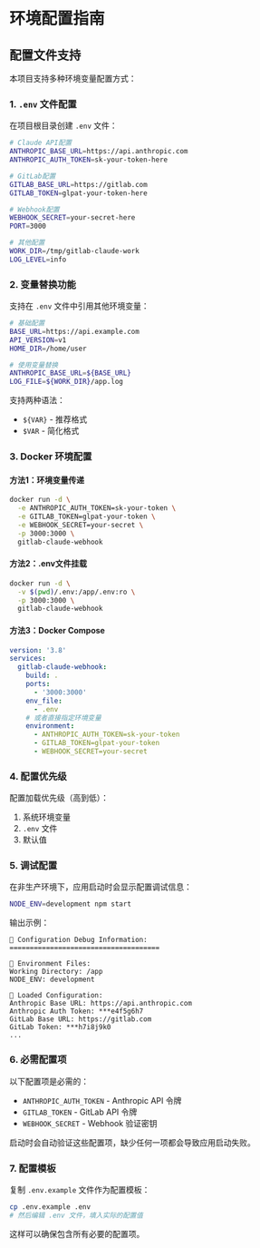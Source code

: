 # 环境配置指南

## 配置文件支持

本项目支持多种环境变量配置方式：

### 1. `.env` 文件配置

在项目根目录创建 `.env` 文件：

```bash
# Claude API配置
ANTHROPIC_BASE_URL=https://api.anthropic.com
ANTHROPIC_AUTH_TOKEN=sk-your-token-here

# GitLab配置
GITLAB_BASE_URL=https://gitlab.com
GITLAB_TOKEN=glpat-your-token-here

# Webhook配置
WEBHOOK_SECRET=your-secret-here
PORT=3000

# 其他配置
WORK_DIR=/tmp/gitlab-claude-work
LOG_LEVEL=info
```

### 2. 变量替换功能

支持在 `.env` 文件中引用其他环境变量：

```bash
# 基础配置
BASE_URL=https://api.example.com
API_VERSION=v1
HOME_DIR=/home/user

# 使用变量替换
ANTHROPIC_BASE_URL=${BASE_URL}
LOG_FILE=${WORK_DIR}/app.log
```

支持两种语法：

- `${VAR}` - 推荐格式
- `$VAR` - 简化格式

### 3. Docker 环境配置

#### 方法1：环境变量传递

```bash
docker run -d \
  -e ANTHROPIC_AUTH_TOKEN=sk-your-token \
  -e GITLAB_TOKEN=glpat-your-token \
  -e WEBHOOK_SECRET=your-secret \
  -p 3000:3000 \
  gitlab-claude-webhook
```

#### 方法2：.env文件挂载

```bash
docker run -d \
  -v $(pwd)/.env:/app/.env:ro \
  -p 3000:3000 \
  gitlab-claude-webhook
```

#### 方法3：Docker Compose

```yaml
version: '3.8'
services:
  gitlab-claude-webhook:
    build: .
    ports:
      - '3000:3000'
    env_file:
      - .env
    # 或者直接指定环境变量
    environment:
      - ANTHROPIC_AUTH_TOKEN=sk-your-token
      - GITLAB_TOKEN=glpat-your-token
      - WEBHOOK_SECRET=your-secret
```

### 4. 配置优先级

配置加载优先级（高到低）：

1. 系统环境变量
2. `.env` 文件
3. 默认值

### 5. 调试配置

在非生产环境下，应用启动时会显示配置调试信息：

```bash
NODE_ENV=development npm start
```

输出示例：

```
🔧 Configuration Debug Information:
=====================================

📁 Environment Files:
Working Directory: /app
NODE_ENV: development

🔑 Loaded Configuration:
Anthropic Base URL: https://api.anthropic.com
Anthropic Auth Token: ***e4f5g6h7
GitLab Base URL: https://gitlab.com
GitLab Token: ***h7i8j9k0
...
```

### 6. 必需配置项

以下配置项是必需的：

- `ANTHROPIC_AUTH_TOKEN` - Anthropic API 令牌
- `GITLAB_TOKEN` - GitLab API 令牌
- `WEBHOOK_SECRET` - Webhook 验证密钥

启动时会自动验证这些配置项，缺少任何一项都会导致应用启动失败。

### 7. 配置模板

复制 `.env.example` 文件作为配置模板：

```bash
cp .env.example .env
# 然后编辑 .env 文件，填入实际的配置值
```

这样可以确保包含所有必要的配置项。
